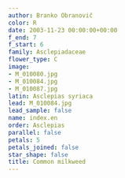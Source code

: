 ```yaml
---
author: Branko Obranovič
color: R
date: 2003-11-23 00:00:00+00:00
f_end: 7
f_start: 6
family: Asclepiadaceae
flower_type: C
image:
- M_010080.jpg
- M_010084.jpg
- M_010087.jpg
latin: Asclepias syriaca
lead: M_010084.jpg
lead_sample: false
name: index.en
order: Asclepias
parallel: false
petals: 5
petals_joined: false
star_shape: false
title: Common milkweed
---
```

